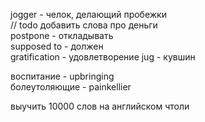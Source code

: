 jogger - челок, делающий пробежки  
// todo добавить слова про деньги  
postpone - откладывать  
supposed to - должен  
gratification - удовлетворение
jug - кувшин  
  
воспитание - upbringing  
болеутоляющие - painkellier  
  
выучить 10000 слов на английском чтоли
